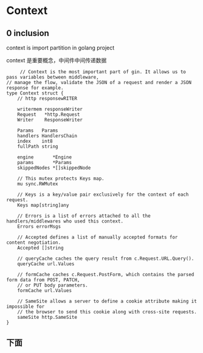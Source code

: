 # Context

## 0 inclusion

context is import partition in golang project

context 是重要概念，中间件中间传递数据

         // Context is the most important part of gin. It allows us to pass variables between middleware,
    // manage the flow, validate the JSON of a request and render a JSON response for example.
    type Context struct {
    	// http responsewRITER
    	
    	writermem responseWriter
    	Request   *http.Request
    	Writer    ResponseWriter
    
    	Params   Params
    	handlers HandlersChain
    	index    int8
    	fullPath string
    
    	engine       *Engine
    	params       *Params
    	skippedNodes *[]skippedNode
    
    	// This mutex protects Keys map.
    	mu sync.RWMutex
    
    	// Keys is a key/value pair exclusively for the context of each request.
    	Keys map[string]any
    
    	// Errors is a list of errors attached to all the handlers/middlewares who used this context.
    	Errors errorMsgs
    
    	// Accepted defines a list of manually accepted formats for content negotiation.
    	Accepted []string
    
    	// queryCache caches the query result from c.Request.URL.Query().
    	queryCache url.Values
    
    	// formCache caches c.Request.PostForm, which contains the parsed form data from POST, PATCH,
    	// or PUT body parameters.
    	formCache url.Values
    
    	// SameSite allows a server to define a cookie attribute making it impossible for
    	// the browser to send this cookie along with cross-site requests.
    	sameSite http.SameSite
    }                                                                                                                        

## 下面
